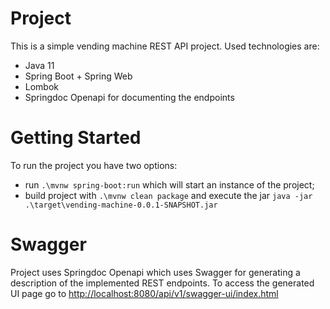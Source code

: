 # Project
This is a simple vending machine REST API project. Used technologies are:
 - Java 11
 - Spring Boot + Spring Web
 - Lombok
 - Springdoc Openapi for documenting the endpoints

# Getting Started
To run the project you have two options:

- run `.\mvnw spring-boot:run` which will start an instance of the project;
- build project with `.\mvnw clean package` 
and execute the jar `java -jar .\target\vending-machine-0.0.1-SNAPSHOT.jar`

# Swagger
Project uses Springdoc Openapi which uses Swagger for generating
a description of the implemented REST endpoints.
To access the generated UI page go to [http://localhost:8080/api/v1/swagger-ui/index.html](http://localhost:8080/api/v1/swagger-ui/index.html) 